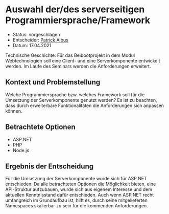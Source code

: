 # Auswahl der/des serverseitigen Programmiersprache/Framework

* Status: vorgeschlagen
* Entscheider: [Patrick Albus](https://github.com/Narua2010)  
* Datum: 17.04.2021

Technische Geschichte: Für das Beibootprojekt in dem Modul Webtechnologien soll eine Client- und eine Serverkomponente entwickelt werden. Im Laufe des Seminars werden die Anforderungen erweitert.

## Kontext und Problemstellung

Welche Programmiersprache bzw. welches Framework soll für die Umsetzung der Serverkomponente genutzt werden?
Es ist zu beachten, dass durch erweiterbare Funktionalitäten die Anforderungen sich anpassen können.

## Betrachtete Optionen

* ASP.NET
* PHP
* Node.js

## Ergebnis der Entscheidung

Für die Umsetzung der Serverkomponente wurde sich für ASP.NET entschieden.
Da alle betrachteten Optionen die Möglichkeit bieten, eine API-Struktur aufzubauen, wurde sich aus eigenem Interesse und dem aktuellen Kenntnisstand dafür entschieden.
Auch wenn ASP.NET recht umfangreich im Grundaufbau ist, hilft es, durch seine mitgelieferten Namespaces skalierbar zu sein für die kommenden Anforderungen.